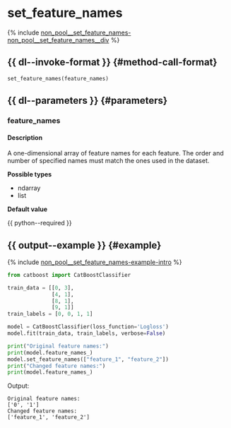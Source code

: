 # set_feature_names

{% include [non_pool__set_feature_names-non_pool__set_feature_names__div](../_includes/work_src/reusage-python/non_pool__set_feature_names__div.md) %}

## {{ dl--invoke-format }} {#method-call-format}

```python
set_feature_names(feature_names)
```

## {{ dl--parameters }} {#parameters}

### feature_names

#### Description

A one-dimensional array of feature names for each feature. The order and number of specified names must match the ones used in the dataset.

**Possible types**

- ndarray
- list

**Default value**

{{ python--required }}



## {{ output--example }} {#example}

{% include [non_pool__set_feature_names-example-intro](../_includes/work_src/reusage-python/example-intro.md) %}


```python
from catboost import CatBoostClassifier

train_data = [[0, 3],
              [4, 1],
              [8, 1],
              [9, 1]]
train_labels = [0, 0, 1, 1]

model = CatBoostClassifier(loss_function='Logloss')
model.fit(train_data, train_labels, verbose=False)

print("Original feature names:")
print(model.feature_names_)
model.set_feature_names(["feature_1", "feature_2"])
print("Changed feature names:")
print(model.feature_names_)

```

Output:

```no-highlight
Original feature names:
['0', '1']
Changed feature names:
['feature_1', 'feature_2']
```

